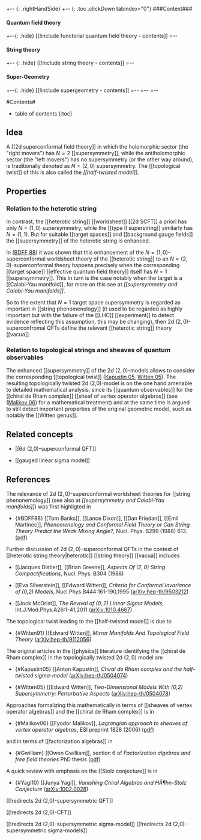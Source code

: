 
+-- {: .rightHandSide}
+-- {: .toc .clickDown tabindex="0"}
###Context###
#### Quantum field theory
+--{: .hide}
[[!include functorial quantum field theory - contents]]
=--
#### String theory
+-- {: .hide}
[[!include string theory - contents]]
=--
#### Super-Geometry
+--{: .hide}
[[!include supergeometry - contents]]
=--
=--
=--

#Contents#
* table of contents
{:toc}

## Idea

A [[2d superconformal field theory]] in which the holomorphic sector (the "right movers") has $N=2$ [[supersymmetry]], while the antiholomorphic sector (the "left movers") has no supersymmetry (or the other way around), is traditionally denoted as $N = (2,0)$ supersymmetry. The [[topological twist]] of this is also called the _[[half-twisted model]]_.

## Properties

### Relation to the heterotic string

In contrast, the [[heterotic string]] [[worldsheet]] [[2d SCFT]] a priori has only $N = (1,0)$ supersymmetry, while the [[type II superstring]] similarly has $N = (1,1)$. But for suitable [[target spaces]] and [[background gauge fields]] the [[supersymmetry]] of the heterotic string is enhanced.

In ([BDFF 88](#BDFF88)) it was shown that this enhancement of the $N=(1,0)$-superconformal worldsheet theory of the [[heterotic string]] to an $N=(2,0)$-superconformal theory happens precisely when the corresponding [[target space]] [[effective quantum field theory]] itself has $N=1$ [[supersymmetry]]. This in turn is the case notably when the target is a [[Calabi-Yau manifold]], for more on this see at _[[supersymmetry and Calabi-Yau manifolds]]_.

So to the extent that $N=1$ target space supersymmetry is regarded as important in [[string phenomenology]] (it used to be regarded as highly important but with the failure of the [[LHC]] [[experiment]] to detect evidence reflecting this assumption, this may be changing), then 2d $(2,0)$-superconfromal QFTs define the relevant [[heterotic string]] theory [[vacua]].

### Relation to topological strings and sheaves of quantum observables

The enhanced [[supersymmetry]] of the $2d$ $(2,0)$-models allows to consider the corresponding [[topological twist]] ([Kapustin 05](#Kapustin05), [Witten 05](#Kapustin05)). The resulting topologically twisted 2d (2,0)-model is on the one hand amenable to detailed mathematical analysis, since its [[quantum observables]] for the [[chiral de Rham complex]] [[sheaf of vertex operator algebras]] (see ([Malikov 06](#Malikov06)) for a mathematical treatment) and at the same time is argued to still detect important properties of the original geometric model, such as notably the [[Witten genus]].




## Related concepts

* [[6d (2,0)-superconformal QFT]]

* [[gauged linear sigma model]]

## References

The relevance of 2d $(2,0)$-superconformal worldsheet theories for [[string phenonemology]] (see also at _[[supersymmetry and Calabi-Yau manifolds]]_) was first highligted in 

* {#BDFF88} [[Tom Banks]], [[Lance Dixon]], [[Dan Friedan]], [[Emil Martinec]], _Phenomenology and Conformal Field Theory or Can String Theory Predict the Weak Mixing Angle?_, Nucl. Phys. B299 (1988) 613.  ([pdf](http://www.slac.stanford.edu/cgi-wrap/getdoc/slac-pub-4377.pdf))

Further discussion of 2d $(2,0)$-superconformal QFTs in the contest of [[heterotic string theory|heterotic]] [[string theory]] [[vacua]] includes

* [[Jacques Distler]], [[Brian Greene]], _Aspects Of $(2,0)$ String Compactifications_, Nucl. Phys. B304 (1988) 

* [[Eva Silverstein]], [[Edward Witten]], _Criteria for Conformal Invariance of (0,2) Models_, Nucl.Phys.B444:161-190,1995 ([arXiv:hep-th/9503212](http://arxiv.org/abs/hep-th/9503212))

* [[Jock McOrist]], _The Revival of $(0,2)$ Linear Sigma Models_, Int.J.Mod.Phys.A26:1-41,2011 ([arXiv:1010.4667](http://arxiv.org/abs/1010.4667))

The topological twist leading to the [[half-twisted model]] is due to

* {#Witten91} [[Edward Witten]], _Mirror Manifolds And Topological Field Theory_ ([arXiv:hep-th/9112056](http://arxiv.org/abs/hep-th/9112056))

The original articles in the [[physics]] literature identifying the [[chiral de Rham complex]] in the topologically twisted 2d $(2,0)$ model are

* {#Kapustin05} [[Anton Kapustin]], _Chiral de Rham complex and the half-twisted sigma-model_ ([arXiv:hep-th/0504074](http://arxiv.org/abs/hep-th/0504074))

* {#Witten05} [[Edward Witten]], _Two-Dimensional Models With (0,2) Supersymmetry: Perturbative Aspects_ ([arXiv:hep-th/0504078](http://arxiv.org/abs/hep-th/0504078))

Approaches formalizing this mathematically in terms of [[sheaves of vertex operator algebras]] and the [[chiral de Rham complex]] is in

* {#Malikov06} [[Fyodor Malikov]], _Lagrangian approach to sheaves of vertex operator algebras_, ESI preprint 1828 (2006) ([pdf](http://www.mat.univie.ac.at/~esiprpr/esi1828.pdf))

and in terms of [[factorization algebras]] in 

* {#Gwilliam} [[Owen Gwilliam]], section 6 of _Factorization algebras and free field theories_ PhD thesis ([pdf](http://math.berkeley.edu/~gwilliam/thesis.pdf))

A quick review with emphasis on the [[Stolz conjecture]] is in 

* {#Yagi10} [[Junya Yagi]], _Vanishing Chiral Algebras and HÃ¶hn-Stolz Conjecture_ ([arXiv:1002.0028](http://arxiv.org/abs/1002.0028))




[[!redirects 2d (2,0)-supersymmetric QFT]]

[[!redirects 2d (2,0)-CFT]]

[[!redirects 2d (2,0)-supersymmetric sigma-model]]
[[!redirects 2d (2,0)-supersymmetric sigma-models]]
